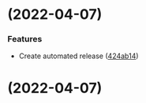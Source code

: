 # [](https://github.com/Galendii/pr-validations/compare/v0.0.1...v) (2022-04-07)


### Features

* Create automated release ([424ab14](https://github.com/Galendii/pr-validations/commit/424ab14678fa7e2f5b100c010c14bb27499cb11d))



#  (2022-04-07)



